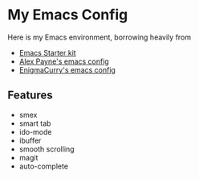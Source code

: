 # My Emacs Config

Here is my Emacs environment, borrowing heavily from

* [Emacs Starter kit](http://github.com/technomancy/emacs-starter-kit)
* [Alex Payne's emacs config](http://github.com/al3x/emacs)
* [EnigmaCurry's emacs config](http://github.com/EnigmaCurry/emacs)

## Features
* smex
* smart tab
* ido-mode
* ibuffer
* smooth scrolling
* magit
* auto-complete
